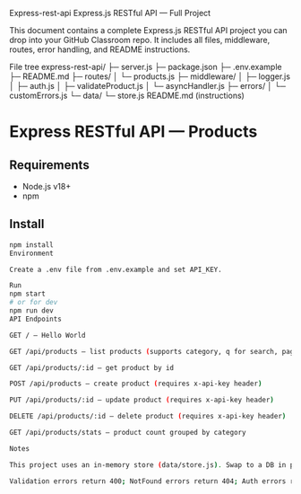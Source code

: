 Express-rest-api
Express.js RESTful API — Full Project

This document contains a complete Express.js RESTful API project you can drop into your GitHub Classroom repo. It includes all files, middleware, routes, error handling, and README instructions.

File tree
express-rest-api/
├─ server.js
├─ package.json
├─ .env.example
├─ README.md
├─ routes/
│  └─ products.js
├─ middleware/
│  ├─ logger.js
│  ├─ auth.js
│  ├─ validateProduct.js
│  └─ asyncHandler.js
├─ errors/
│  └─ customErrors.js
└─ data/
   └─ store.js
README.md (instructions)
# Express RESTful API — Products


## Requirements
- Node.js v18+
- npm


## Install
```bash
npm install
Environment

Create a .env file from .env.example and set API_KEY.

Run
npm start
# or for dev
npm run dev
API Endpoints

GET / — Hello World

GET /api/products — list products (supports category, q for search, page, limit)

GET /api/products/:id — get product by id

POST /api/products — create product (requires x-api-key header)

PUT /api/products/:id — update product (requires x-api-key header)

DELETE /api/products/:id — delete product (requires x-api-key header)

GET /api/products/stats — product count grouped by category

Notes

This project uses an in-memory store (data/store.js). Swap to a DB in production.

Validation errors return 400; NotFound errors return 404; Auth errors return 401.